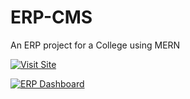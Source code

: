 # ERP-CMS
An ERP project for a College using MERN

[![Visit Site](https://img.shields.io/badge/Visit-ERP%20Dashboard-red)](https://github.com/ReaveND/College-ERP/wiki)

[![ERP Dashboard](https://img.shields.io/badge/ERP%20Dashboard-Wiki-red?style=for-the-badge&logo=vercel)](https://github.com/ReaveND/College-ERP/wiki)
